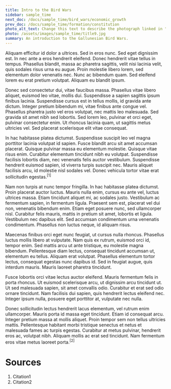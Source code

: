 ```yaml
---
title: Intro to the Bird Wars
sidebar: sample_time
next_doc: /docs/sample_time/bird_wars/economic_growth
prev_doc: /docs/sample_time/formation/constitution
photo_alt_text: Change this text to describe the photograph linked in "photo".
photo: /assets/images/sample_time/title9.jpg
summary: An introduction to the Gallunesian Bird Wars.
---
```


Aliquam efficitur id dolor a ultrices. Sed in eros nunc. Sed eget dignissim est. In nec ante a eros hendrerit eleifend. Donec hendrerit vitae tellus in tempus. Phasellus blandit, massa ac pharetra sagittis, velit nisi lacinia velit, quis sodales risus urna eu augue. Proin molestie libero lorem, sed elementum dolor venenatis nec. Nunc ac bibendum quam. Sed eleifend lorem eu erat pretium volutpat. Aliquam eu blandit ipsum.

Donec sed consectetur dui, vitae faucibus massa. Phasellus vitae libero aliquet, euismod leo vitae, mollis dui. Suspendisse a sapien sagittis ipsum finibus lacinia. Suspendisse cursus est in tellus mollis, id gravida ante dictum. Integer pretium bibendum mi, vitae finibus ante congue vel. Phasellus pharetra justo vel eros volutpat, nec mattis leo malesuada. Sed gravida sit amet nibh sed lobortis. Sed lorem leo, pulvinar et orci eget, pulvinar consectetur enim. Ut rhoncus lacinia quam, ut sagittis metus ultricies vel. Sed placerat scelerisque elit vitae consequat.

In hac habitasse platea dictumst. Suspendisse suscipit leo vel magna porttitor lacinia volutpat id sapien. Fusce blandit arcu sit amet accumsan placerat. Quisque pulvinar massa eu elementum molestie. Quisque vitae risus enim. Curabitur elementum tincidunt nibh eu volutpat. Suspendisse facilisis lobortis diam, nec venenatis felis auctor vestibulum. Suspendisse hendrerit euismod sapien, id viverra turpis suscipit nec. Mauris aliquet facilisis arcu, id molestie nisl sodales vel. Donec vehicula tortor vitae erat sollicitudin egestas.<sup>[1]</sup>

Nam non turpis at nunc tempor fringilla. In hac habitasse platea dictumst. Proin placerat auctor luctus. Mauris nulla enim, cursus eu ante vel, luctus ultrices massa. Etiam tincidunt aliquet mi, ac sodales justo. Vestibulum ac fermentum sapien, in fermentum ligula. Praesent sem est, placerat vel dui non, venenatis bibendum enim. Etiam eget posuere nunc, sed ullamcorper nisl. Curabitur felis mauris, mattis in pretium sit amet, lobortis et ligula. Vestibulum nec dapibus elit. Sed accumsan condimentum urna venenatis condimentum. Phasellus non luctus neque, id aliquam risus.

Maecenas finibus orci eget nunc feugiat, ut cursus nulla rhoncus. Phasellus luctus mollis libero at vulputate. Nam quis ex rutrum, euismod orci id, tempor enim. Sed mattis arcu ut ante tristique, eu molestie magna bibendum. Pellentesque diam lectus, consequat tincidunt accumsan ut, elementum eu tellus. Aliquam erat volutpat. Phasellus elementum tortor lectus, consequat egestas nunc dapibus id. Sed in feugiat augue, quis interdum mauris. Mauris laoreet pharetra tincidunt.

Fusce lobortis orci vitae lectus auctor eleifend. Mauris fermentum felis in porta rhoncus. Ut euismod scelerisque arcu, ut dignissim arcu tincidunt ut. Ut sed malesuada sapien, sit amet convallis odio. Curabitur et erat sed odio ornare tincidunt. Nam facilisis dui sapien, quis hendrerit lectus eleifend nec. Integer ipsum nulla, posuere eget porttitor at, vulputate nec nulla.

Donec sollicitudin lectus hendrerit lacus elementum, vel rutrum enim ullamcorper. Mauris porta id massa eget tincidunt. Etiam id consequat arcu. Integer pretium massa at mollis aliquet. Proin tempor sem non tellus ultricies mattis. Pellentesque habitant morbi tristique senectus et netus et malesuada fames ac turpis egestas. Curabitur at metus pulvinar, hendrerit eros ac, volutpat nibh. Aliquam mollis ac erat sed tincidunt. Nam fermentum eros vitae metus laoreet porta.<sup>[2]</sup>

# Sources

1. Citation1
2. Citation2
